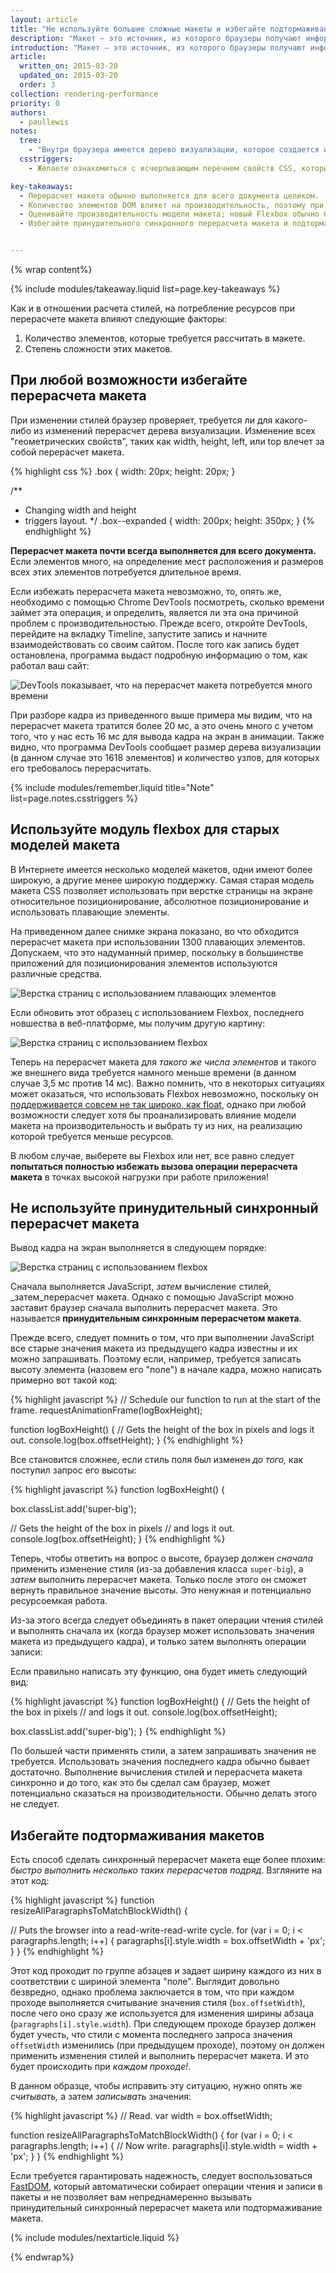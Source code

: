 ```yaml
---
layout: article
title: "Не используйте большие сложные макеты и избегайте подтормаживания макетов"
description: "Макет ― это источник, из которого браузеры получают информацию о геометрии элементов: об их размере и расположении на странице. Для каждого элемента будет предоставлена явная или скрытая информация о размере, основанная на использовавшемся CSS, содержимом элемента или о родительском элементе. В браузерах Blink, WebKit и в Internet Explorer этот процесс называется Layout (Перерасчет макета). В браузерах на основе Gecko, например в Firefox, он называется Reflow (Перерасчет дерева отрисовки), но по сути это один и тот же процесс"
introduction: "Макет ― это источник, из которого браузеры получают информацию о геометрии элементов: об их размере и расположении на странице. Для каждого элемента будет предоставлена явная или скрытая информация о размере, основанная на использовавшемся CSS, содержимом элемента или о родительском элементе. В браузерах Chrome, Opera, Safari и в Internet Explorer этот процесс называется Layout (Перерасчет макета). В Firefox он называется Reflow (Перерасчет дерева отрисовки), но по сути это один и тот же процесс"
article:
  written_on: 2015-03-20
  updated_on: 2015-03-20
  order: 3
collection: rendering-performance
priority: 0
authors:
  - paullewis
notes:
  tree:
    - "Внутри браузера имеется дерево визуализации, которое создается из DOM и является представлением всех элементов, которые необходимо вывести на экран устройства. Оно содержит всю визуальную информацию об элементах: об их цвете, размерах, расположении и т. д. Однако если стилю отображения элемента задано значение none, в дереве визуализации его не будет. Точно так же, если элемент имеет псевдоэлементы (:after, :before),  они будут отсутствовать в DOM, но будут представлены в дереве визуализации"
  csstriggers:
    - Желаете ознакомиться с исчерпывающим перечнем свойств CSS, которые вызывают операции перерасчета макета, перерисовки или компоновки? См. раздел <a href="http://csstriggers.com/">Срабатывание событий при изменении CSS</a>.

key-takeaways:
  - Перерасчет макета обычно выполняется для всего документа целиком.
  - Количество элементов DOM влияет на производительность, поэтому при любой возможности следует избегать вызова операции перерасчета макета.
  - Оценивайте производительность модели макета; новый Flexbox обычно быстрее старого Flexbox или моделей макетов на основе float.
  - Избегайте принудительного синхронного перерасчета макета и подтормаживания макета; сначала следует прочитать значения стилей, а затем вносить изменения в стили.


---
```

{% wrap content%}

{% include modules/takeaway.liquid list=page.key-takeaways %}

Как и в отношении расчета стилей, на потребление ресурсов при перерасчете макета влияют следующие факторы:

1. Количество элементов, которые требуется рассчитать в макете.
2. Степень сложности этих макетов.

## При любой возможности избегайте перерасчета макета

При изменении стилей браузер проверяет, требуется ли для какого-либо из изменений перерасчет дерева визуализации. Изменение всех "геометрических свойств", таких как width, height, left, или top влечет за собой перерасчет макета.

{% highlight css %}
.box {
  width: 20px;
  height: 20px;
}

/**
 * Changing width and height
 * triggers layout.
 */
.box--expanded {
  width: 200px;
  height: 350px;
}
{% endhighlight %}

**Перерасчет макета почти всегда выполняется для всего документа.** Если элементов много, на определение мест расположения и размеров всех этих элементов потребуется длительное время.

Если избежать перерасчета макета невозможно, то, опять же, необходимо с помощью Chrome DevTools посмотреть, сколько времени займет эта операция, и определить, является ли эта она причиной проблем с производительностью. Прежде всего, откройте DevTools, перейдите на вкладку Timeline, запустите запись и начните взаимодействовать со своим сайтом. После того как запись будет остановлена, программа выдаст подробную информацию о том, как работал ваш сайт:

<img src="images/avoid-large-complex-layouts-and-layout-thrashing/big-layout.jpg" class="g--centered" alt="DevTools показывает, что на перерасчет макета потребуется много времени" />

При разборе кадра из приведенного выше примера мы видим, что на перерасчет макета тратится более 20 мс, а это очень много с учетом того, что у нас есть 16 мс для вывода кадра на экран в анимации. Также видно, что программа DevTools сообщает размер дерева визуализации (в данном случае это 1618 элементов) и количество узлов, для которых его требовалось перерасчитать.

{% include modules/remember.liquid title="Note" list=page.notes.csstriggers %}

## Используйте модуль flexbox для старых моделей макета
В Интернете имеется несколько моделей макетов, одни имеют более широкую, а другие менее широкую поддержку. Самая старая модель макета CSS позволяет использовать при верстке страницы на экране относительное позиционирование, абсолютное позиционирование и использовать плавающие элементы.

На приведенном далее снимке экрана показано, во что обходится перерасчет макета при использовании 1300 плавающих элементов. Допускаем, что это надуманный пример, поскольку в большинстве приложений для позиционирования элементов используются различные средства.

<img src="images/avoid-large-complex-layouts-and-layout-thrashing/layout-float.jpg" class="g--centered" alt="Верстка страниц с использованием плавающих элементов" />

Если обновить этот образец с использованием Flexbox, последнего новшества в веб-платформе, мы получим другую картину:

<img src="images/avoid-large-complex-layouts-and-layout-thrashing/layout-flex.jpg" class="g--centered" alt="Верстка страниц с использованием flexbox" />

Теперь на перерасчет макета для _такого же числа элементов_ и такого же внешнего вида требуется намного меньше времени (в данном случае 3,5 мс против 14 мс). Важно помнить, что в некоторых ситуациях может оказаться, что использовать Flexbox невозможно, поскольку он [поддерживается совсем не так широко, как float](http://caniuse.com/#search=flexbox), однако при любой возможности следует хотя бы проанализировать влияние модели макета на производительность и выбрать ту из них, на реализацию которой требуется меньше ресурсов.

В любом случае, выберете вы Flexbox или нет, все равно следует **попытаться полностью избежать вызова операции перерасчета макета** в точках высокой нагрузки при работе приложения!

## Не используйте принудительный синхронный перерасчет макета
Вывод кадра на экран выполняется в следующем порядке:

<img src="images/avoid-large-complex-layouts-and-layout-thrashing/frame.jpg" class="g--centered" alt="Верстка страниц с использованием flexbox" />

Сначала выполняется JavaScript, _затем_ вычисление стилей, _затем_перерасчет макета. Однако с помощью JavaScript можно заставит браузер сначала выполнить перерасчет макета. Это называется **принудительным синхронным перерасчетом макета**.

Прежде всего, следует помнить о том, что при выполнении JavaScript все старые значения макета из предыдущего кадра известны и их можно запрашивать. Поэтому если, например, требуется записать высоту элемента (назовем его "поле") в начале кадра, можно написать примерно вот такой код:

{% highlight javascript %}
// Schedule our function to run at the start of the frame.
requestAnimationFrame(logBoxHeight);

function logBoxHeight() {
  // Gets the height of the box in pixels and logs it out.
  console.log(box.offsetHeight);
}
{% endhighlight %}

Все становится сложнее, если стиль поля был изменен _до того,_ как поступил запрос его высоты:

{% highlight javascript %}
function logBoxHeight() {

  box.classList.add('super-big');

  // Gets the height of the box in pixels
  // and logs it out.
  console.log(box.offsetHeight);
}
{% endhighlight %}

Теперь, чтобы ответить на вопрос о высоте, браузер должен _сначала_ применить изменение стиля (из-за добавления класса `super-big`), а _затем_ выполнить перерасчет макета. Только после этого он сможет вернуть правильное значение высоты. Это ненужная и потенциально ресурсоемкая работа.

Из-за этого всегда следует объединять в пакет операции чтения стилей и выполнять сначала их (когда браузер может использовать значения макета из предыдущего кадра), и только затем выполнять операции записи:

Если правильно написать эту функцию, она будет иметь следующий вид:

{% highlight javascript %}
function logBoxHeight() {
  // Gets the height of the box in pixels
  // and logs it out.
  console.log(box.offsetHeight);

  box.classList.add('super-big');
}
{% endhighlight %}

По большей части применять стили, а затем запрашивать значения не требуется. Использовать значения последнего кадра обычно бывает достаточно. Выполнение вычисления стилей и перерасчета макета синхронно и до того, как это бы сделал сам браузер, может потенциально сказаться на производительности. Обычно делать этого не следует.

## Избегайте подтормаживания макетов
Есть способ сделать синхронный перерасчет макета еще более плохим: _быстро выполнить несколько таких перерасчетов подряд_. Взгляните на этот код:

{% highlight javascript %}
function resizeAllParagraphsToMatchBlockWidth() {

  // Puts the browser into a read-write-read-write cycle.
  for (var i = 0; i < paragraphs.length; i++) {
    paragraphs[i].style.width = box.offsetWidth + 'px';
  }
}
{% endhighlight %}

Этот код проходит по группе абзацев и задает ширину каждого из них в соответствии с шириной элемента "поле". Выглядит довольно безвредно, однако проблема заключается в том, что при каждом проходе выполняется считывание значения стиля (`box.offsetWidth`), после чего оно сразу же используется для изменения ширины абзаца (`paragraphs[i].style.width`). При следующем проходе браузер должен будет учесть, что стили с момента последнего запроса значения `offsetWidth` изменились (при предыдущем проходе), поэтому он должен применить изменения стилей и выполнить перерасчет макета. И это будет происходить при _каждом проходе!_.

В данном образце, чтобы исправить эту ситуацию, нужно опять же _считывать,_ а затем _записывать_ значения:

{% highlight javascript %}
// Read.
var width = box.offsetWidth;

function resizeAllParagraphsToMatchBlockWidth() {
  for (var i = 0; i < paragraphs.length; i++) {
    // Now write.
    paragraphs[i].style.width = width + 'px';
  }
}
{% endhighlight %}

Если требуется гарантировать надежность, следует воспользоваться [FastDOM](https://github.com/wilsonpage/fastdom), который автоматически собирает операции чтения и записи в пакеты и не позволяет вам непреднамеренно вызывать принудительный синхронный перерасчет макета или подтормаживание макета.

{% include modules/nextarticle.liquid %}

{% endwrap%}
